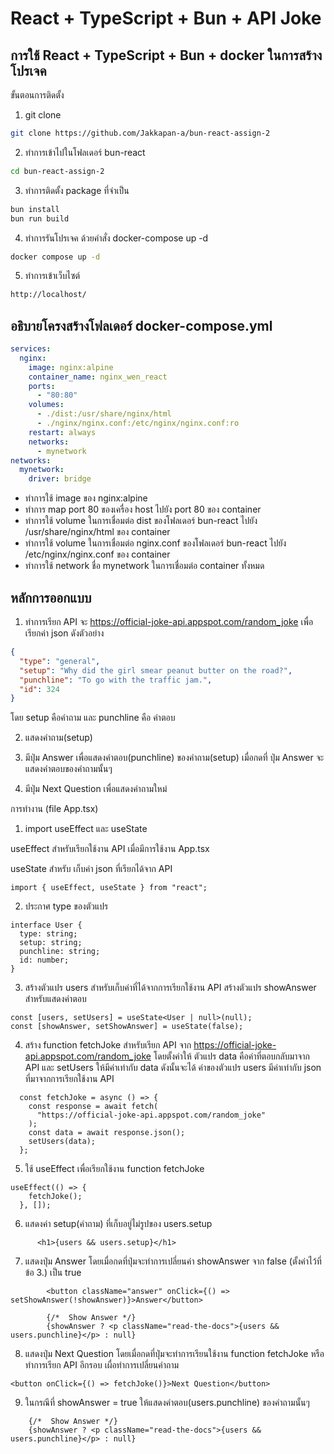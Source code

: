 # React + TypeScript + Bun + API Joke
## การใช้ React + TypeScript + Bun + docker ในการสร้างโปรเจค

ขั้นตอนการติดตั้ง 
1. git clone 
```bash
git clone https://github.com/Jakkapan-a/bun-react-assign-2
```

2. ทำการเข้าไปในโฟลเดอร์ bun-react
```bash
cd bun-react-assign-2
```

3. ทำการติดตั้ง package ที่จำเป็น
```bash
bun install
bun run build
```

4. ทำการรันโปรเจค ด้วยคำสั่ง docker-compose up -d
```bash
docker compose up -d
```

5. ทำการเข้าเว็บไซต์
```bash
http://localhost/
```

## อธิบายโครงสร้างโฟลเดอร์ docker-compose.yml
```yml
services:
  nginx:
    image: nginx:alpine
    container_name: nginx_wen_react
    ports:
      - "80:80"
    volumes:
      - ./dist:/usr/share/nginx/html
      - ./nginx/nginx.conf:/etc/nginx/nginx.conf:ro
    restart: always
    networks:
      - mynetwork
networks:
  mynetwork:
    driver: bridge
```
- ทำการใช้ image ของ nginx:alpine
- ทำการ map port 80 ของเครื่อง host ไปยัง port 80 ของ container
- ทำการใช้ volume ในการเชื่อมต่อ dist ของโฟลเดอร์ bun-react ไปยัง /usr/share/nginx/html ของ container
- ทำการใช้ volume ในการเชื่อมต่อ nginx.conf ของโฟลเดอร์ bun-react ไปยัง /etc/nginx/nginx.conf ของ container
- ทำการใช้ network ชื่อ mynetwork ในการเชื่อมต่อ container ทั้งหมด



## หลักการออกแบบ
1. ทำการเรียก API จะ https://official-joke-api.appspot.com/random_joke เพื่อเรียกค่า json ดังตัวอย่าง
```json
{
  "type": "general",
  "setup": "Why did the girl smear peanut butter on the road?",
  "punchline": "To go with the traffic jam.",
  "id": 324
} 
```
โดย setup คือคำถาม และ punchline คือ คำตอบ

2. แสดงคำถาม(setup) 

3. มีปุ่ม Answer เพื่อแสดงคำตอบ(punchline) ของคำถาม(setup) เมื่อกดที่ ปุ่ม Answer จะแสดงคำตอบของคำถามนั้นๆ
4. มีปุ่ม Next Question เพื่อแสดงคำถามใหม่


การทำงาน (file App.tsx)

1. import useEffect และ useState

useEffect สำหรับเรียกใช้งาน API เมื่อมีการใช้งาน App.tsx

useState สำหรับ เก็บค่า json ที่เรียกได้จาก API
```
import { useEffect, useState } from "react";
```
2. ประกาศ type ของตัวแปร
```
interface User {
  type: string;
  setup: string;
  punchline: string;
  id: number;
}
```

3. สร้างตัวแปร users สำหรับเก็บค่าที่ได้จากการเรียกใช้งาน API
สร้างตัวแปร showAnswer สำหรับแสดงคำตอบ 
```
const [users, setUsers] = useState<User | null>(null);
const [showAnswer, setShowAnswer] = useState(false);
```

4. สร้าง function fetchJoke สำหรับเรียก API จาก https://official-joke-api.appspot.com/random_joke โดยตั้งค่าให้ ตัวแปร data คือค่าที่ตอบกลับมาจาก API และ setUsers ให้มีค่าเท่ากับ data ดังนั้นจะได้ ค่าของตัวแปร users มีค่าเท่ากับ json ที่มาจากการเรียกใช้งาน API 
```
  const fetchJoke = async () => {    
    const response = await fetch(
      "https://official-joke-api.appspot.com/random_joke"
    );
    const data = await response.json();
    setUsers(data);
  };
```
5. ใช้ useEffect เพื่อเรียกใช้งาน function fetchJoke 
```
useEffect(() => {
    fetchJoke();
  }, []);
  ```

6. แสดงค่า setup(คำถาม) ที่เก็บอยู่ไม่รูปของ users.setup
```
      <h1>{users && users.setup}</h1>
```

7. แสดงปุ่ม Answer โดยเมื่อกดที่ปุ่มจะทำการเปลี่ยนค่า showAnswer จาก false (ตั้งค่าไว้ที่ข้อ 3.) เป็น true

```
        <button className="answer" onClick={() => setShowAnswer(!showAnswer)}>Answer</button>
        
        {/*  Show Answer */}
        {showAnswer ? <p className="read-the-docs">{users && users.punchline}</p> : null}
```

8. แสดงปุ่ม Next Question โดยเมื่อกดที่ปุ่มจะทำการเรียนใช้งาน function fetchJoke หรือ ทำการเรียก API อีกรอบ เผื่อทำการเปลี่ยนคำถาม
```
<button onClick={() => fetchJoke()}>Next Question</button>
```

9. ในกรณีที่ showAnswer = true ให้แสดงคำตอบ(users.punchline) ของคำถามนั้นๆ
```
    {/*  Show Answer */}
    {showAnswer ? <p className="read-the-docs">{users && users.punchline}</p> : null}
```
